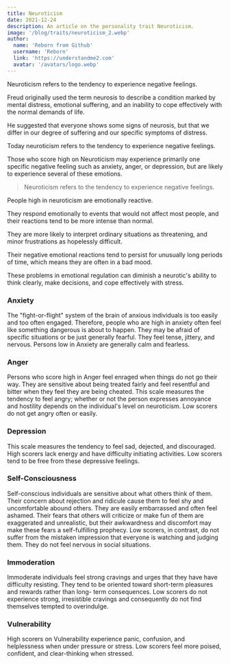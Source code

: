 ```yaml
---
title: Neuroticism
date: 2021-12-24
description: An article on the personality trait Neuroticism.
image: '/blog/traits/neuroticism_2.webp'
author:
  name: 'Reborn from Github'
  username: 'Reborn'
  link: 'https://understandme2.com'
  avatar: '/avatars/logo.webp'
---
```


Neuroticism refers to the tendency to experience negative feelings.

Freud originally used the term neurosis to describe a condition marked by mental distress, emotional suffering, and an inability to cope effectively with the normal demands of life.

He suggested that everyone shows some signs of neurosis, but that we differ in our degree of suffering and our specific symptoms of distress.

Today neuroticism refers to the tendency to experience negative feelings.

Those who score high on Neuroticism may experience primarily one specific negative feeling such as anxiety, anger, or depression, but are likely to experience several of these emotions.

> Neuroticism refers to the tendency to experience negative feelings.

People high in neuroticism are emotionally reactive.

They respond emotionally to events that would not affect most people, and their reactions tend to be more intense than normal.

They are more likely to interpret ordinary situations as threatening, and minor frustrations as hopelessly difficult.

Their negative emotional reactions tend to persist for unusually long periods of time, which means they are often in a bad mood.

These problems in emotional regulation can diminish a neurotic's ability to think clearly, make decisions, and cope effectively with stress.

### Anxiety

The "fight-or-flight" system of the brain of anxious individuals is too easily and too often engaged. Therefore, people who are high in anxiety often feel like something dangerous is about to happen. They may be afraid of specific situations or be just generally fearful. They feel tense, jittery, and nervous. Persons low in Anxiety are generally calm and fearless.

### Anger

Persons who score high in Anger feel enraged when things do not go their way. They are sensitive about being treated fairly and feel resentful and bitter when they feel they are being cheated. This scale measures the tendency to feel angry; whether or not the person expresses annoyance and hostility depends on the individual's level on neuroticism. Low scorers do not get angry often or easily.

### Depression

This scale measures the tendency to feel sad, dejected, and discouraged. High scorers lack energy and have difficulty initiating activities. Low scorers tend to be free from these depressive feelings.

### Self-Consciousness

Self-conscious individuals are sensitive about what others think of them. Their concern about rejection and ridicule cause them to feel shy and uncomfortable abound others. They are easily embarrassed and often feel ashamed. Their fears that others will criticize or make fun of them are exaggerated and unrealistic, but their awkwardness and discomfort may make these fears a self-fulfilling prophecy. Low scorers, in contrast, do not suffer from the mistaken impression that everyone is watching and judging them. They do not feel nervous in social situations.

### Immoderation

Immoderate individuals feel strong cravings and urges that they have have difficulty resisting. They tend to be oriented toward short-term pleasures and rewards rather than long- term consequences. Low scorers do not experience strong, irresistible cravings and consequently do not find themselves tempted to overindulge.

### Vulnerability

High scorers on Vulnerability experience panic, confusion, and helplessness when under pressure or stress. Low scorers feel more poised, confident, and clear-thinking when stressed.
